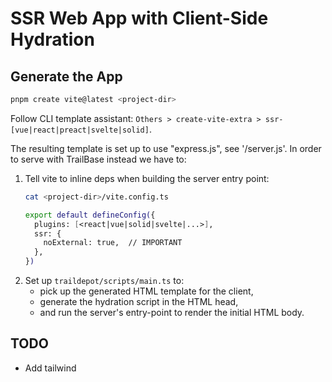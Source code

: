 # SSR Web App with Client-Side Hydration

## Generate the App

```bash
pnpm create vite@latest <project-dir>
```

Follow CLI template assistant: `Others > create-vite-extra > ssr-[vue|react|preact|svelte|solid]`.

The resulting template is set up to use "express.js", see
'<project-dir>/server.js'. In order to serve with TrailBase instead we have to:

1. Tell vite to inline deps when building the server entry point:
    ```bash
    cat <project-dir>/vite.config.ts

    export default defineConfig({
      plugins: [<react|vue|solid|svelte|...>],
      ssr: {
        noExternal: true,  // IMPORTANT
      },
    })
    ```
2. Set up `traildepot/scripts/main.ts` to:
    * pick up the generated HTML template for the client,
    * generate the hydration script in the HTML head,
    * and run the server's entry-point to render the initial HTML body.

## TODO

* Add tailwind

